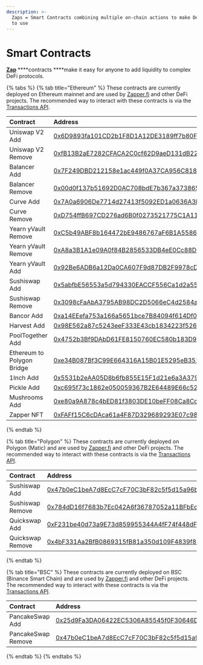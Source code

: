 ```yaml
---
description: >-
  Zaps = Smart Contracts combining multiple on-chain actions to make DeFi easy
  to use
---
```


# Smart Contracts

[**Zap**](https://learn.zapper.fi/articles/what-is-a-zap) ****contracts ****make it easy for anyone to add liquidity to complex DeFi protocols.

{% tabs %}
{% tab title="Ethereum" %}
These contracts are currently deployed on Ethereum mainnet and are used by [Zapper.fi](https://zapper.fi/) and other DeFi projects. The recommended way to interact with these contracts is via the [Transactions API](../zapper-api/api-guides/#transactions-api).

| Contract | Address | Version |
| :--- | :--- | :--- |
| Uniswap V2 Add | [0x6D9893fa101CD2b1F8D1A12DE3189ff7b80FdC10](https://etherscan.io/address/0x6d9893fa101cd2b1f8d1a12de3189ff7b80fdc10) | 5.0 |
| Uniswap V2 Remove | [0xfB13B2aE7282CFACA2C0cf62D9aeD131dB2209f7](https://etherscan.io/address/0xfb13b2ae7282cfaca2c0cf62d9aed131db2209f7) | 4.0.1 |
| Balancer Add | [0x7F249DBD212158e1ac449f0A37CA956C8186ac80](https://etherscan.io/address/0x7F249DBD212158e1ac449f0A37CA956C8186ac80) | 3.0 |
| Balancer Remove | [0x00d0f137b51692D0AC708bdE7b367a373865cFfe](https://etherscan.io/address/0x00d0f137b51692D0AC708bdE7b367a373865cFfe) | 2.2 |
| Curve Add | [0x7A0a6906De7714d27413f5092ED1a0636A3FBc9A](https://etherscan.io/address/0x7a0a6906de7714d27413f5092ed1a0636a3fbc9a) | 4.0 |
| Curve Remove | [0xD754ffB697CD276ad6B0f0273521775C1A11b175](https://etherscan.io/address/0xd754ffb697cd276ad6b0f0273521775c1a11b175) | 4.1 |
| Yearn yVault Remove | [0xC5b49ABF8b164472bE9486767aF6B1A5586B5609](https://etherscan.io/address/0xc5b49abf8b164472be9486767af6b1a5586b5609) | 2.0 |
| Yearn yVault Remove | [0xA8a3B1A1e09A0f84B2856533DB4eE0Cc88DD4E11](https://etherscan.io/address/0xa8a3b1a1e09a0f84b2856533db4ee0cc88dd4e11) | 3.0 |
| Yearn yVault Add | [0x92Be6ADB6a12Da0CA607F9d87DB2F9978cD6ec3E](https://etherscan.io/address/0x92be6adb6a12da0ca607f9d87db2f9978cd6ec3e) | 4.0 |
| Sushiswap Add | [0x5abfbE56553a5d794330EACCF556Ca1d2a55647C](https://etherscan.io/address/0x5abfbe56553a5d794330eaccf556ca1d2a55647c) | 4.0 |
| Sushiswap Remove | [0x3098cFaAbA3795AB98DC2D5066eC4d2584ae7C68](https://etherscan.io/address/0x3098cfaaba3795ab98dc2d5066ec4d2584ae7c68) | 4.0 |
| Bancor Add | [0xa14EEefa753a166a5651bce7B84094f614Df0D05](https://etherscan.io/address/0xa14EEefa753a166a5651bce7B84094f614Df0D05) | 2.1 |
| Harvest Add | [0x98E562a87c5243eeF333E43cb1834223f526c434](https://etherscan.io/address/0x98e562a87c5243eef333e43cb1834223f526c434) | 3.0 |
| PoolTogether Add | [0x4752b3Bf9DAbD61FE8150760EC580b183D9fdA57](https://etherscan.io/address/0x4752b3bf9dabd61fe8150760ec580b183d9fda57) | 2.0 |
| Ethereum to Polygon Bridge | [0xe34B087Bf3C99E664316A15B01E5295eB3512760](https://etherscan.io/address/0xe34b087bf3c99e664316a15b01e5295eb3512760) | 1.1 |
| 1Inch Add | [0x5531b2eAA05D8b6fb855E15F1d21e6a3A3794B4d](https://etherscan.io/address/0x5531b2eAA05D8b6fb855E15F1d21e6a3A3794B4d#code) | 1.0 |
| Pickle Add | [0xc695f73c1862e050059367B2E64489E66c525983](https://etherscan.io/address/0xc695f73c1862e050059367b2e64489e66c525983) | 1.0 |
| Mushrooms Add | [0xe80a9A878c4bED81f3803DE10beFF08Ca8Cd8c61](https://etherscan.io/address/0xe80a9a878c4bed81f3803de10beff08ca8cd8c61) | 2.0 |
| Zapper NFT | [0xFAFf15C6cDAca61a4F87D329689293E07c98f578](https://etherscan.io/address/0xfaff15c6cdaca61a4f87d329689293e07c98f578) | 1.0.5 |
{% endtab %}

{% tab title="Polygon" %}
These contracts are currently deployed on Polygon \(Matic\) and are used by [Zapper.fi](https://zapper.fi/) and other DeFi projects. The recommended way to interact with these contracts is via the [Transactions API](../zapper-api/api-guides/#transactions-api).

| Contract | Address | Version |
| :--- | :--- | :--- |
| Sushiswap Add | [0x47b0eC1beA7d8EcC7cF70C3bF82c5f5d15a96b6D](https://explorer-mainnet.maticvigil.com/address/0x47b0eC1beA7d8EcC7cF70C3bF82c5f5d15a96b6D/transactions) | 3.0 |
| Sushiswap Remove | [0x784dD16f7683b7Ec042A6f36787052a11BFbEc68](https://explorer-mainnet.maticvigil.com/address/0x784dD16f7683b7Ec042A6f36787052a11BFbEc68/transactions) | 2.0 |
| Quickswap Add | [0xF231be40d73a9E73d859955344A4fF74f448dF34](https://explorer-mainnet.maticvigil.com/address/0xF231be40d73a9E73d859955344A4fF74f448dF34/transactions) | 2.0 |
| Quickswap Remove | [0x4bF331Aa2BfB0869315fB81a350d109F4839f81b](https://explorer-mainnet.maticvigil.com/address/0x4bF331Aa2BfB0869315fB81a350d109F4839f81b/transactions) | 1.0 |
{% endtab %}

{% tab title="BSC" %}
These contracts are currently deployed on BSC \(Binance Smart Chain\) and are used by [Zapper.fi](https://zapper.fi/) and other DeFi projects. The recommended way to interact with these contracts is via the [Transactions API](../zapper-api/api-guides/#transactions-api).

| Contract | Address | Version |
| :--- | :--- | :--- |
| PancakeSwap Add | [0x25d9Fa3DA06422EC5306A85545f0F30646D30eCd](https://bscscan.com/address/0x25d9fa3da06422ec5306a85545f0f30646d30ecd) | 3.1 |
| PancakeSwap Remove | [0x47b0eC1beA7d8EcC7cF70C3bF82c5f5d15a96b6D](https://bscscan.com/address/0x47b0ec1bea7d8ecc7cf70c3bf82c5f5d15a96b6d) | 2.1 |
{% endtab %}
{% endtabs %}

